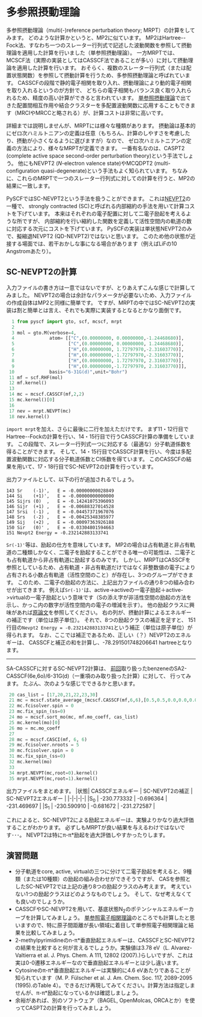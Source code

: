 # 多参照摂動理論

多参照摂動理論（multi(-)reference perturbation theory; MRPT）の計算をしてみます。
どのような計算かというと、MP2に似ています。
MP2はHartree--Fock法、すなわち一つのスレーター行列式で記述した波動関数を参照して摂動理論を適用した計算を行いました（単参照摂動理論）。
一方MRPTでは、MCSCF法（実際の実装としてはCASSCF法であることが多い）に対して摂動理論を適用した計算を行います。
おそらく、複数のスレーター行列式（または配置状態関数）を参照して摂動計算を行うため、多参照摂動理論と呼ばれています。
CASSCFの段階で静的電子相関を取り入れ、摂動理論により動的電子相関を取り入れるというのが方針で、
どちらの電子相関もバランス良く取り入れられるため、精度の高い計算ができると言われています。
[単参照摂動理論](07_SR_corr.md)で出てきた配置間相互作用や結合クラスターを多配置波動関数に応用することもできます（MRCIやMRCCと略される）が、計算コストは非常に高いです。

詳細までは説明しませんが、MRPTには様々な種類があります。
摂動論は基本的にゼロ次ハミルトニアンの定義は任意（もちろん、計算のしやすさを考慮したり、摂動が小さくなるように選びますが）なので、
ゼロ次ハミルトニアンの定義の方法により、様々なMRPTが定義できます。
一番有名なのは、CASPT2 (complete active space second-order perturbation theory)という手法でしょう。
他にもNEVPT2 (*N*-electron valence state)やMCQDPT2 (multi-configuration quasi-degenerate)という手法もよく知られています。
ちなみに、これらのMRPTで一つのスレーター行列式に対しての計算を行うと、MP2の結果に一致します。

PySCFではSC-NEVPT2という手法を扱うことができます。
これは[NEVPT2](https://en.wikipedia.org/wiki/N-electron_valence_state_perturbation_theory)の一種で、
strongly contracted (SC)と呼ばれる内部縮約の手法を用いて計算コストを下げています。
本来はそれぞれの電子配置に対して二電子励起を考えるような所ですが、
内部縮約を行い縮約した関数を定義して活性空間内の軌道の数に対応する次元にコストを下げています。
PySCFの実装は単状態NEVPT2のみで、擬縮退NEVPT2 (QD-NEVPT2)ではないと思います。
このため他の状態が近接する場面では、若干おかしな事になる場合があります（例えばLiFの10 Angstromあたり）。

## SC-NEVPT2の計算

入力ファイルの書き方は一意ではないですが、とりあえずこんな感じで計算してみました。
NEVPT2の場合は余計なパラメータが必要ないため、入力ファイルの作成自体はMP2と同様に簡単です。
ですが、MRPTの中ではSC-NEVPT2の実装は割と簡単とは言え、それでも実際に実装するとなるとかなり面倒です。
```python
  1 from pyscf import gto, scf, mcscf, mrpt
  2 
  3 mol = gto.M(verbose=4,
  4             atom= [["C",(0.00000000, 0.00000000,-1.24468680)],
  5                    ["C",(0.00000000, 0.00000000, 1.24468680)],
  6                    ["H",(0.00000000, 1.72797970,-2.31603770)],
  7                    ["H",(0.00000000,-1.72797970,-2.31603770)],
  8                    ["H",(0.00000000, 1.72797970, 2.31603770)],
  9                    ["H",(0.00000000,-1.72797970, 2.31603770)]],
 10             basis="6-31G(d)",unit="Bohr")
 11 mf = scf.RHF(mol)
 12 mf.kernel()
 13 
 14 mc = mcscf.CASSCF(mf,2,2)
 15 mc.kernel()[0]
 16 
 17 nev = mrpt.NEVPT(mc)
 18 nev.kernel()
```
`import mrpt`を加え、さらに最後に二行を加えただけです。
まず11・12行目でHartree--Fockの計算を行い、14・15行目で行うCASSCF計算の準備をしています。
この段階で、スレーター行列式一つに対応する（最適な）分子軌道係数を得ることができます。
そして、14・15行目でCASSCF計算を行い、今度は多配置波動関数に対応する分子軌道係数とCI係数を得ています。
このCASSCFの結果を用いて、17・18行目でSC-NEVPT2の計算を行っています。

出力ファイルとして、以下の行が追加されるでしょう。
```
143 Sr    (-1)',   E = -0.00000000028849
144 Si    (+1)',   E = -0.00000000000000
145 Sijrs (0)  ,   E = -0.14241075396093
146 Sijr  (+1) ,   E = -0.00688327014528
147 Srsi  (-1) ,   E = -0.04457371967076
148 Srs   (-2) ,   E = -0.00425348385977
149 Sij   (+2) ,   E = -0.00097363926188
150 Sir   (0)' ,   E = -0.03304801594663
151 Nevpt2 Energy = -0.232142883133741
```
`Sr(-1)'`等は、励起の仕方を意味しています。
MP2の場合は占有軌道と非占有軌道の二種類しかなく、二電子を励起することができる唯一の可能性は、二電子とも占有軌道から非占有軌道に励起するのみです。
しかし、MRPTはCASSCFを参照としているため、占有軌道・非占有軌道だけではなく非整数値の電子により占有される小数占有軌道（活性空間のこと）が存在し、3つのグループができます。
このため、二電子の励起の方法に、上記出力ファイルの通り8つの組み合わせが出てきます。
例えば`Sr(-1)'`は、active->activeの一電子励起＋active->virtualの一電子励起という意味です（Sの添え字が非活性空間の励起の方法を示し、かっこ内の数字が活性空間内の電子の増減を示す）。
他の励起クラスに興味があれば[原論文](https://doi.org/10.1063/1.1515317)を参照してください。
右の列が、摂動計算によるエネルギーの補正です（単位は原子単位）。
それで、8つの励起クラスの補正を足すと、
151行目の`Nevpt2 Energy = -0.232142883133741`という補正（単位は原子単位）が得られます。
なお、ここでは補正であるため、正しい（？）NEVPT2のエネルギーは、
CASSCFと補正の和を計算し、-78.291501748206641 hartreeとなります。

***

SA-CASSCFに対するSC-NEVPT2計算は、
[前回](11_MCSCF.md)取り扱ったbenzeneのSA2-CASSCF(6e,6o)/6-31G(d)（一重項のみ取り扱った計算）に対して、
行ってみます。
たぶん、次のような感じでできるかと思います。
```python
 20 cas_list = [17,20,21,22,23,30]
 21 mc = mcscf.state_average_(mcscf.CASSCF(mf,6,6),[0.5,0.5,0.0,0.0,0.0])
 22 mc.fcisolver.spin = 0
 23 mc.fix_spin_(ss=0)
 24 mo = mcscf.sort_mo(mc, mf.mo_coeff, cas_list)
 25 mc.kernel(mo)[0]
 26 mo = mc.mo_coeff
 27 
 28 mc = mcscf.CASCI(mf, 6, 6)
 29 mc.fcisolver.nroots = 5
 30 mc.fcisolver.spin = 0
 31 mc.fix_spin_(ss=0)
 32 mc.kernel(mo)
 33 
 34 mrpt.NEVPT(mc,root=0).kernel()
 35 mrpt.NEVPT(mc,root=1).kernel()
```
出力ファイルをまとめます。
|状態| CASSCFエネルギー | SC-NEVPT2の補正 | SC-NEVPT2エネルギー |
|-|-|-|-|
|S<sub>0</sub> | -230.773332 | -0.696364 | -231.469697 |
|S<sub>1</sub> | -230.590910 | -0.681672 | -231.272587 |

これによると、SC-NEVPT2による励起エネルギーは、実験よりかなり過大評価することがわかります。
必ずしもMRPTが良い結果を与えるわけではないです･･･。
NEVPT2は特にπ-π*励起を過大評価しやすかったりします。

## 演習問題

- 分子軌道をcore, active, virtualの三つに分けて二電子励起を考えると、9種類（または10種類）の励起の組み合わせができそうですが、
CASを参照としたSC-NEVPT2では上記の通り8つの励起クラスのみ考えます。
考えていない1つの励起クラスはどのようなものでしょう。
そして、なぜ考えなくても良いのでしょうか。
- CASSCFやSC-NEVPT2を用いて、基底状態N<sub>2</sub>のポテンシャルエネルギーカーブを計算してみましょう。
[単参照電子相関理論](07_SR_corr.md)のところでも計算したと思いますので、特に原子間距離が長い領域に着目して単参照電子相関理論と結果を比較してみましょう。
- 2-methylpyrimidineのn-π*垂直励起エネルギーは、CASSCFとSC-NEVPT2の結果を比較すると何が言えるでしょうか。実験値は3.78 eV（L. Alvarez-Valtierra et al. J. Phys. Chem. A 111, 12802 (2007).)らしいですが、これは実は0-0遷移エネルギーなので垂直励起エネルギーとは少し違います。
- Cytosineのπ-π\*垂直励起エネルギーは実験的に4.6 eVあたりであることが知られています（M. P. Fülscher et al. J. Am. Chem. Soc. 117, 2089-2095 (1995).のTable 4）。できるだけ再現してみてください。計算方法は指定しませんが、π-π\*励起になっているかは確認しましょう。
- 余裕があれば、別のソフトウェア（BAGEL, OpenMolcas, ORCAとか）を使ってCASPT2の計算を行ってみましょう。
